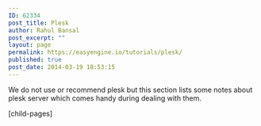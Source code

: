 ```yaml
---
ID: 62334
post_title: Plesk
author: Rahul Bansal
post_excerpt: ""
layout: page
permalink: https://easyengine.io/tutorials/plesk/
published: true
post_date: 2014-03-19 18:53:15
---
```

We do not use or recommend plesk but this section lists some notes about plesk server which comes handy during dealing with them.

[child-pages]
